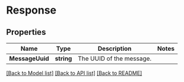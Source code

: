 # Response

## Properties
Name | Type | Description | Notes
------------ | ------------- | ------------- | -------------
**MessageUuid** | **string** | The UUID of the message. | 

[[Back to Model list]](../README.md#documentation-for-models) [[Back to API list]](../README.md#documentation-for-api-endpoints) [[Back to README]](../README.md)


